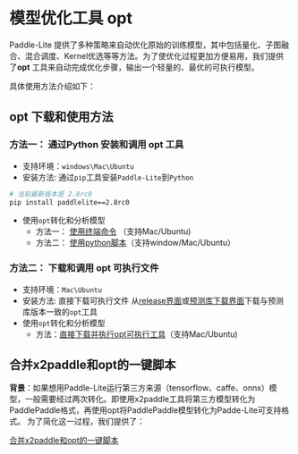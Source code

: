 
# 模型优化工具 opt

Paddle-Lite 提供了多种策略来自动优化原始的训练模型，其中包括量化、子图融合、混合调度、Kernel优选等等方法。为了使优化过程更加方便易用，我们提供了**opt** 工具来自动完成优化步骤，输出一个轻量的、最优的可执行模型。

具体使用方法介绍如下：

## opt 下载和使用方法
### 方法一： 通过Python 安装和调用 opt 工具
- 支持环境：`windows\Mac\Ubuntu`
- 安装方法: 通过`pip`工具安装`Paddle-Lite`到`Python`
```bash
# 当前最新版本是 2.8rc0
pip install paddlelite==2.8rc0
```
- 使用`opt`转化和分析模型
    - 方法一： [使用终端命令](./opt/opt_python) （支持Mac/Ubuntu)
    - 方法二： [使用python脚本](../api_reference/python_api/opt)（支持window/Mac/Ubuntu）


### 方法二： 下载和调用 opt 可执行文件
- 支持环境：`Mac\Ubuntu`
- 安装方法: 直接下载可执行文件
从[release界面](https://github.com/PaddlePaddle/Paddle-Lite/releases)或[预测库下载界面](../quick_start/release_lib)下载与预测库版本一致的`opt`工具
- 使用`opt`转化和分析模型
    - 方法：[直接下载并执行opt可执行工具](./opt/opt_bin)（支持Mac/Ubuntu)


## 合并x2paddle和opt的一键脚本

**背景**：如果想用Paddle-Lite运行第三方来源（tensorflow、caffe、onnx）模型，一般需要经过两次转化。即使用x2paddle工具将第三方模型转化为PaddlePaddle格式，再使用opt将PaddlePaddle模型转化为Padde-Lite可支持格式。
为了简化这一过程，我们提供了：

 [合并x2paddle和opt的一键脚本](./opt/x2paddle&opt)
